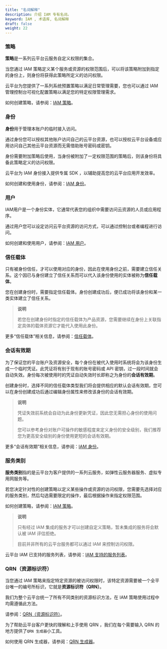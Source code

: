 ```yaml
---
title: "名词解释"
description: 介绍 IAM 专有名词。
keyword: IAM , 术语库, 名词解释
draft: false
weight: 22
---
```


### 策略

**策略**是一系列云平台云服务自定义权限的集合。

当您通过 IAM 策略定义某个服务或资源的权限范围后，可以将该策略附加到指定的身份上，则身份将获得此策略所定义的访问权限。

云平台为您提供了一系列系统预置策略以满足日常管理需要，您也可以通过 IAM 管理控制台可视化配置策略以满足您的特定权限管理需求。

如何创建策略，请参阅：[IAM 策略](../../manual/policy)。

### 身份

**身份**用于管理本账户的临时接入访问。

通过身份您可以授权其他账户访问自己的云平台资源，也可以授权云平台设备或应用访问自己其他云平台资源而无需借助账号密码或密钥。

身份需要附加策略后使用，当身份被附加了一定权限范围的策略后，则该身份将具备此策略定义的访问权限。

云平台为 IAM 身份接入提供专属 SDK ，以辅助提高您的云平台应用开发效率。

如何创建和使用身份，请参阅：[IAM 身份](../../manual/role)。

### 用户

IAM用户是一个身份实体，它通常代表您的组织中需要访问云资源的人员或应用程序。

通过用户您可以设定访问云平台资源的访问方式，可以通过控制台或者编程进行访问。

如何创建和使用用户，请参阅：[IAM 用户](../../manual/user)。

### 信任载体

只有被身份信任，才可以使用对应的身份，因此在使用身份之前，需要建立信任关系。这个因已与身份建立了信任关系而可以代入该身份使用的实体被称为**信任载体**。

您在创建身份时，需要指定信任载体。身份创建成功后，便已成功将该身份和某一类实体建立了信任关系。

> **说明**
>
> 若您在创建身份时指定的信任载体为产品资源，您需要继续在身份上关联指定具体的载体资源它才能代入使用此身份。

更多“信任载体”相关信息，请参阅：[信任载体](../../faq/principal)。

### 会话有效期

为了保证您的平台账户及资源安全，每个身份在被代入使用时系统将会为该身份生成一个临时凭证。此凭证将有别于现有的账号密码或 API 密钥，过一段时间就会自动失效。身份每次被使用时的凭证自动失效时长即称之为身份的**会话有效期**。

创建身份时，选择不同的信任载体类型我们将会提供相应的默认会话有效期，您可以在身份创建成功后通过编辑身份属性来修改该身份的会话有效期。

> **说明**
>
> 凭证失效前系统会自动为此身份更新凭证，因此您无需担心身份的使用问题。
>
> 您可以参考身份对账户可操作的敏感程度来定义身份的安全级别，我们推荐您为更高安全级别的身份使用更短的会话有效期。

更多“会话有效期”相关信息，请参阅：[IAM 身份](../../manual/role)。

### 服务类别

**服务类别**指的是云平台为客户提供的一系列云服务，如弹性云服务器服务、虚拟专用网服务等。

若您决定针对性的创建策略以定义某些操作或资源的访问权限，您需要先选择对应的服务类别，然后勾选需要限定的操作，最后根据操作来指定权限范围。

如何创建策略，请参阅：[IAM 策略](../../manual/policy)。

> **说明**
>
> 只有经过 IAM 集成的服务才可以创建自定义策略，暂未集成的服务将会默认被 IAM 评估拒绝。
>
> 目前并非所有的云平台服务都可以通过 IAM 来控制访问权限。

云平台 IAM 已支持的服务列表，请参阅：[IAM 支持的服务列表](../../faq/supported_services)。

### QRN（资源标识符）

当您通过 IAM 策略来指定特定资源的被访问权限时，该特定资源需要被一个全平台唯一的编号所标识，它就是**资源标识符（QRN）**。

我们为整个云平台统一了所有不同类别的资源标识方法，在 IAM 策略使用过程中均需遵循此方法。

请参阅：[QRN（资源标识符）](../../faq/qrn)。

为了帮助云平台客户更快的理解和上手使用 QRN ，我们在每个需要输入 QRN 的地方提供了`QRN 生成器`小工具。

如何使用 QRN 生成器，请参阅：[QRN 生成器](../../faq/qrn#qrn生成器)。
